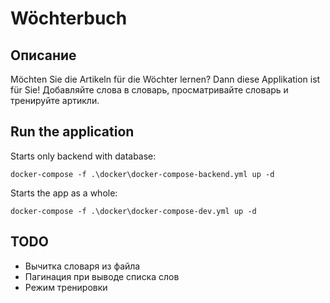 # Wöchterbuch

## Описание

Möchten Sie die Artikeln für die Wöchter lernen? Dann diese Applikation ist für Sie!
Добавляйте слова в словарь, просматривайте словарь и тренируйте артикли.

## Run the application

Starts only backend with database:
```
docker-compose -f .\docker\docker-compose-backend.yml up -d
```

Starts the app as a whole:
```
docker-compose -f .\docker\docker-compose-dev.yml up -d
```

## TODO

- Вычитка словаря из файла
- Пагинация при выводе списка слов
- Режим тренировки